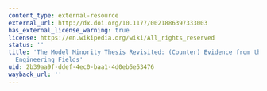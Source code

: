 ```yaml
---
content_type: external-resource
external_url: http://dx.doi.org/10.1177/0021886397333003
has_external_license_warning: true
license: https://en.wikipedia.org/wiki/All_rights_reserved
status: ''
title: 'The Model Minority Thesis Revisited: (Counter) Evidence from the Science and
  Engineering Fields'
uid: 2b39aa9f-ddef-4ec0-baa1-4d0eb5e53476
wayback_url: ''
---
```

